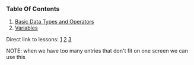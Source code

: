 ### Table Of Contents

1. [Basic Data Types and Operators](#basic-data-types)
1. [Variables](#variables)


Direct link to lessons: [1](#lesson1) [2](#lesson2) [3](#lesson3)

NOTE: when we have too many entries that don't fit on one screen we can use this <!-- .slide: style="font-size:80%" -->
